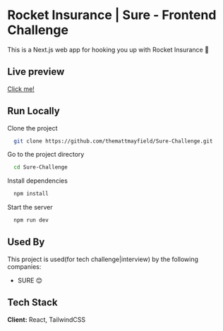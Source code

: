 # Rocket Insurance | Sure - Frontend Challenge

This is a Next.js web app for hooking you up with Rocket Insurance 🚀

## Live preview

[Click me!](https://surechallenge.vercel.app/)

## Run Locally

Clone the project

```bash
  git clone https://github.com/themattmayfield/Sure-Challenge.git
```

Go to the project directory

```bash
  cd Sure-Challenge
```

Install dependencies

```bash
  npm install
```

Start the server

```bash
  npm run dev
```

## Used By

This project is used(for tech challenge|interview) by the following companies:

- SURE 😊

## Tech Stack

**Client:** React, TailwindCSS
